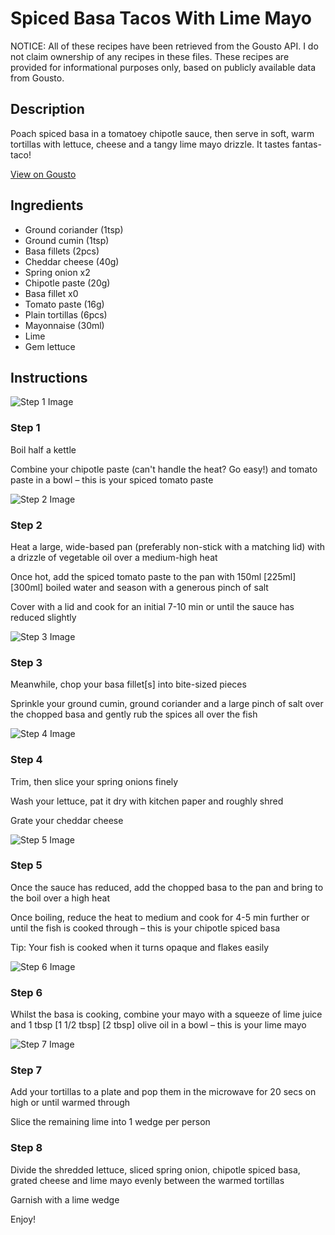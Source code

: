 # Spiced Basa Tacos With Lime Mayo

NOTICE: All of these recipes have been retrieved from the Gousto API. I do not claim ownership of any recipes in these files. These recipes are provided for informational purposes only, based on publicly available data from Gousto.

## Description

Poach spiced basa in a tomatoey chipotle sauce, then serve in soft, warm tortillas with lettuce, cheese and a tangy lime mayo drizzle. It tastes fantas-taco!

[View on Gousto](https://www.gousto.co.uk/recipes/cookbook/spiced-basa-tacos-with-lime-mayo)

## Ingredients

- Ground coriander (1tsp)
- Ground cumin (1tsp)
- Basa fillets (2pcs)
- Cheddar cheese (40g)
- Spring onion x2
- Chipotle paste (20g)
- Basa fillet x0
- Tomato paste (16g)
- Plain tortillas (6pcs)
- Mayonnaise (30ml)
- Lime
- Gem lettuce

## Instructions

![Step 1 Image](https://production-media.gousto.co.uk/cms/recipe-step-image/Step-1-copy-4-1649169495620-x200.jpg)

### Step 1

Boil half a kettle

Combine your chipotle paste (can't handle the heat? Go easy!) and tomato paste in a bowl – this is your spiced tomato paste

![Step 2 Image](https://production-media.gousto.co.uk/cms/recipe-step-image/Step-2-copy-4-1649169503275-x200.jpg)

### Step 2

Heat a large, wide-based pan (preferably non-stick with a matching lid) with a drizzle of vegetable oil over a medium-high heat

Once hot, add the spiced tomato paste to the pan with 150ml<span class="text-purple"> [225ml] </span><span class="text-danger">[300ml] </span>boiled water and season with a generous pinch of salt

Cover with a lid and cook for an initial 7-10 min or until the sauce has reduced slightly

![Step 3 Image](https://production-media.gousto.co.uk/cms/recipe-step-image/Step-3-copy-4-1649169514190-x200.jpg)

### Step 3

Meanwhile, chop your basa fillet[s] into bite-sized pieces

Sprinkle your ground cumin, ground coriander and a large pinch of salt over the chopped basa and gently rub the spices all over the fish

![Step 4 Image](https://production-media.gousto.co.uk/cms/recipe-step-image/Step-4-copy-4-1649169519996-x200.jpg)

### Step 4

Trim, then slice your spring onions finely

Wash your lettuce, pat it dry with kitchen paper and roughly shred 

Grate your cheddar cheese

![Step 5 Image](https://production-media.gousto.co.uk/cms/recipe-step-image/Step-5-copy-3-1649169530903-x200.jpg)

### Step 5

Once the sauce has reduced, add the chopped basa to the pan and bring to the boil over a high heat

Once boiling, reduce the heat to medium and cook for 4-5 min further or until the fish is cooked through – this is your chipotle spiced basa

Tip: Your fish is cooked when it turns opaque and flakes easily

![Step 6 Image](https://production-media.gousto.co.uk/cms/recipe-step-image/Step-6-copy-3-1649169539431-x200.jpg)

### Step 6

Whilst the basa is cooking, combine your mayo with a squeeze of lime juice and 1 tbsp <span class="text-purple">[1 1/2 tbsp]</span><span class="text-danger"> [2 tbsp] </span>olive oil in a bowl – this is your lime mayo

![Step 7 Image](https://production-media.gousto.co.uk/cms/recipe-step-image/Step-7-copy-3-1649169546821-x200.jpg)

### Step 7

Add your tortillas to a plate and pop them in the microwave for 20 secs on high or until warmed through

Slice the remaining lime into 1 wedge per person

### Step 8

Divide the shredded lettuce, sliced spring onion, chipotle spiced basa, grated cheese and lime mayo evenly between the warmed tortillas

Garnish with a lime wedge

Enjoy!

